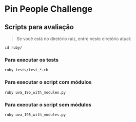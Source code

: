# Pin People Challenge

## Scripts para avaliação


> Se você está no diretório raiz, entre neste diretório atual:

    cd ruby/

### Para executar os tests

    ruby tests/test_*.rb

### Para executar o script com módulos

    ruby uva_195_with_modules.py

### Para executar o script sem módulos

    ruby uva_195_with_modules.py
